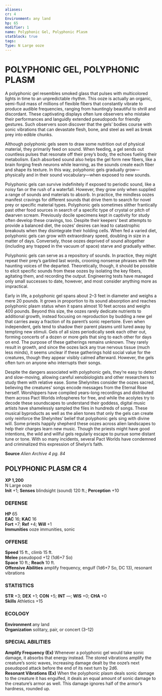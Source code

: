 ```yaml
---
aliases: 
cr: 4
Environment: any land  
hp: 65
modifier: 1
name: Polyphonic Gel, Polyphonic Plasm
statblock: true
tags: 
Type: N Large ooze  
---
```

# POLYPHONIC GEL, POLYPHONIC PLASM
A polyphonic gel resembles smoked glass that pulses with multicolored lights in time to an unpredictable rhythm. This ooze is actually an organic, semi-fluid mass of millions of flexible fibers that constantly vibrate to produce audible frequencies, ranging from hauntingly beautiful to shrill and discordant. These captivating displays often lure observers who mistake their performances and languidly extended pseudopods for friendly gestures. Such observers soon discover that the gels’ bodies course with sonic vibrations that can devastate flesh, bone, and steel as well as break prey into edible chunks.

Although polyphonic gels seem to draw some nutrition out of physical material, they primarily feed on sound. When feeding, a gel sends out countless pulses that resonate off their prey’s body, the echoes fueling their metabolism. Each absorbed sound also helps the gel form new fibers, like a brain forging fresh neurons while learning, as the sounds create each fiber and shape its texture. In this way, polyphonic gels gradually grow—physically and in their sound vocabulary—when exposed to new sounds.

Polyphonic gels can survive indefinitely if exposed to periodic sound, like a noisy fan or the rush of a waterfall. However, they grow only when supplied a range of sounds and materials to absorb. In practice, the mindless oozes manifest cravings for different sounds that drive them to search for novel prey or specific material types. Polyphonic gels sometimes slither frantically past other food sources in search of a specific type of crystal or pitch of dwarven scream. Previously docile specimens kept in captivity for study often develop these cravings, too. Despite their keepers’ best attempts to provide a balanced diet, the oozes’ desires can lead to catastrophic breakouts when they disintegrate their holding cells. When fed a varied diet, polyphonic gels can grow with extraordinary speed, doubling in size in a matter of days. Conversely, those oozes deprived of sound altogether (including any trapped in the vacuum of space) starve and gradually wither.

Polyphonic gels can serve as a repository of sounds. In practice, they might repeat their prey’s garbled last words, crooning nonsense phrases with the haunting voices of the departed. Theoretically, though, it should be possible to elicit specific sounds from these oozes by isolating the key fibers, agitating them, and recording the output. Engineering tests have managed only small successes to date, however, and most consider anything more as impractical.

Early in life, a polyphonic gel spans about 2–3 feet in diameter and weighs a mere 20 pounds. It grows in proportion to its sound absorption and reaches polyphonic plasm status when it spans almost 10 feet across and weighs 400 pounds. Beyond this size, the oozes rarely dedicate nutrients to additional growth, instead focusing on reproduction by budding a new gel that carries away a fraction of its parent’s sonic repertoire. Even when independent, gels tend to shadow their parent plasms until lured away by tempting new stimuli. Gels of all sizes periodically seek each other out, forming concerts of a dozen or more gels that sing to each other for days on end. The purpose of these gatherings remains unknown. They rarely result in growth, and since the oozes lack any true nervous tissue (much less minds), it seems unclear if these gatherings hold social value for the creatures, though they appear visibly calmed afterward. However, the gels often turn on anyone who interrupts their songs.

Despite the dangers associated with polyphonic gels, they’re easy to detect and slow-moving, allowing careful xenobiologists and other researchers to study them with relative ease. Some Shelynites consider the oozes sacred, believing the creatures’ songs encode messages from the Eternal Rose herself. Worshippers have compiled years-long recordings and distributed them across Pact Worlds infospheres for free, and while the acolytes try to decode these soundscapes to understand their goddess, digital music artists have shamelessly sampled the files in hundreds of songs. These musical byproducts as well as the alien tones that only the gels can create only reinforce the Shelynites’ belief that polyphonic gels sing with divine will. Some priests happily shepherd these oozes across alien landscapes to help their charges learn new music. Though the priests might have good intentions, the wild and willful gels regularly escape to pursue some distant tune or tone. With so many incidents, several Pact Worlds have condemned and criminalized this expression of Shelyn’s faith.

**Source** _Alien Archive 4 pg. 84_

## POLYPHONIC PLASM CR 4

**XP 1,200**  
N Large ooze  
**Init** +1; **Senses** blindsight (sound) 120 ft.; **Perception** +10  

### DEFENSE

**HP** 65  
**EAC** 16; **KAC** 16  
**Fort** +7; **Ref** +4; **Will** +1  
**Immunities** ooze immunities, sonic  

### OFFENSE

**Speed** 15 ft., climb 15 ft.  
**Melee** pseudopod +12 (1d6+7 So)  
**Space** 10 ft.; **Reach** 10 ft.  
**Offensive Abilities** amplify frequency, engulf (1d6+7 So, DC 13), resonant vibrations

### STATISTICS

**STR** +3; **DEX** +1; **CON** +5; **INT** —; **WIS** +0; **CHA** +0  
**Skills** Athletics +15

### ECOLOGY

**Environment** any land  
**Organization** solitary, pair, or concert (3–12)

### SPECIAL ABILITIES

**Amplify Frequency (Ex)** Whenever a polyphonic gel would take sonic damage, it absorbs that energy instead. The stored vibrations amplify the creature’s sonic waves, increasing damage dealt by the ooze’s next pseudopod attack before the end of its next turn by 2d6.  
**Resonant Vibrations (Ex)** When the polyphonic plasm deals sonic damage to the creature it has engulfed, it deals an equal amount of sonic damage to the creature’s armor as well. This damage ignores half of the armor’s hardness, rounded up.
